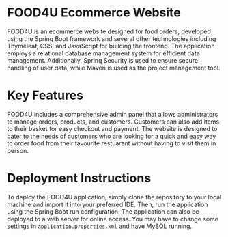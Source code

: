 # FOOD4U Ecommerce Website
FOOD4U is an ecommerce website designed for food orders, developed using the Spring Boot framework and several other technologies including Thymeleaf, CSS, and JavaScript for building the frontend. The application employs a relational database management system for efficient data management. Additionally, Spring Security is used to ensure secure handling of user data, while Maven is used as the project management tool.

# Key Features
FOOD4U includes a comprehensive admin panel that allows administrators to manage orders, products, and customers. Customers can also add items to their basket for easy checkout and payment. The website is designed to cater to the needs of customers who are looking for a quick and easy way to order food from their favourite restuarant without having to visit them in person.

# Deployment Instructions
To deploy the FOOD4U application, simply clone the repository to your local machine and import it into your preferred IDE. Then, run the application using the Spring Boot run configuration. The application can also be deployed to a web server for online access. You may have to change some settings in ```application.properties.xml``` and have MySQL running.
